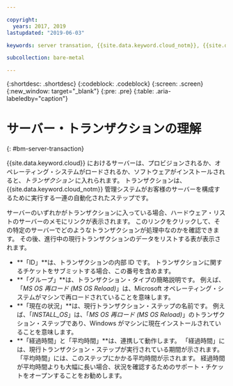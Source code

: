 ```yaml
---

copyright:
  years: 2017, 2019
lastupdated: "2019-06-03"

keywords: server transation, {{site.data.keyword.cloud_notm}}, {{site.data.keyword.cloud}}

subcollection: bare-metal

---
```


{:shortdesc: .shortdesc}
{:codeblock: .codeblock}
{:screen: .screen}
{:new_window: target="_blank"}
{:pre: .pre}
{:table: .aria-labeledby="caption"}

# サーバー・トランザクションの理解
{: #bm-server-transaction}

{{site.data.keyword.cloud}} におけるサーバーは、プロビジョンされるか、オペレーティング・システムがロードされるか、ソフトウェアがインストールされると、*トランザクション* に入れられます。  トランザクションは、{{site.data.keyword.cloud_notm}} 管理システムがお客様のサーバーを構成するために実行する一連の自動化されたステップです。

サーバーのいずれかがトランザクションに入っている場合、ハードウェア・リストのサーバーのメモにリンクが表示されます。  このリンクをクリックして、その特定のサーバーでどのようなトランザクションが処理中なのかを確認できます。  その後、進行中の現行トランザクションのデータをリストする表が表示されます。

* **「ID」**は、トランザクションの内部 ID です。  トランザクションに関するチケットをサブミットする場合、この番号を含めます。
* **「グループ」**は、トランザクション・タイプの簡略説明です。  例えば、「*MS OS 再ロード (MS OS Reload)*」は、Microsoft オペレーティング・システムがマシンで再ロードされていることを意味します。
* **「現在の状況」**は、現行トランザクション・ステップの名前です。  例えば、「*INSTALL_OS*」は、「*MS OS 再ロード (MS OS Reload)*」のトランザクション・ステップであり、Windows がマシンに現在インストールされていることを意味します。
* **「経過時間」と「平均時間」**は、連携して動作します。  「経過時間」には、現行トランザクション・ステップが実行されている期間が示されます。  「平均時間」には、このステップにかかる平均時間が示されます。  経過時間が平均時間よりも大幅に長い場合、状況を確認するためのサポート・チケットをオープンすることをお勧めします。
